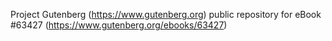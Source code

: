 Project Gutenberg (https://www.gutenberg.org) public repository for
eBook #63427 (https://www.gutenberg.org/ebooks/63427)
